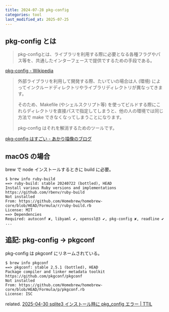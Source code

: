 ```yaml
---
title: 2024-07-28 pkg-config
categories: tool
last_modified_at: 2025-07-25
---
```


## pkg-config とは

> pkg-configとは、ライブラリを利用する際に必要となる各種フラグやパス等を、共通したインターフェースで提供でするための手段である。

[pkg-config - Wikipedia](https://ja.wikipedia.org/wiki/Pkg-config)

> 外部ライブラリを利用して開発する際、たいていの場合は人 (環境) によってインクルードディレクトリやライブラリディレクトリが異なってきます。
>
> そのため、Makefile (やシェルスクリプト等) を使ってビルドする際にこれらディレクトリを直接パスで指定してしまうと、他の人の環境では同じ方法で make できなくなってしまうことになります。
>
> pkg-config はそれを解消するためのツールです。

[pkg-config はすごい - あかり描像のブログ](https://bakkyalo.hatenablog.jp/entry/2023/06/14/015223#pkg-config-%E3%81%A8%E3%81%AF)

## macOS の場合

brew で node インストールするときに build に必要。

```console
$ brew info ruby-build
==> ruby-build: stable 20240722 (bottled), HEAD
Install various Ruby versions and implementations
https://github.com/rbenv/ruby-build
Not installed
From: https://github.com/Homebrew/homebrew-core/blob/HEAD/Formula/r/ruby-build.rb
License: MIT
==> Dependencies
Required: autoconf ✘, libyaml ✔, openssl@3 ✔, pkg-config ✘, readline ✔
...
```

## 追記: pkg-config → pkgconf

pkg-config は pkgconf にリネームされている。

```console
$ brew info pkgconf
==> pkgconf: stable 2.5.1 (bottled), HEAD
Package compiler and linker metadata toolkit
https://github.com/pkgconf/pkgconf
Not installed
From: https://github.com/Homebrew/homebrew-core/blob/HEAD/Formula/p/pkgconf.rb
License: ISC
```

related. [2025-04-30 sqlite3 インストール時に pkg_config エラー \| TTIL](/2025-04-30)
